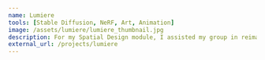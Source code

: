 ```yaml
---
name: Lumiere
tools: [Stable Diffusion, NeRF, Art, Animation]
image: /assets/lumiere/lumiere_thumbnail.jpg
description: For my Spatial Design module, I assisted my group in reimagining Akari Lights in the form of a hibiscus lamp.
external_url: /projects/lumiere
---
```

